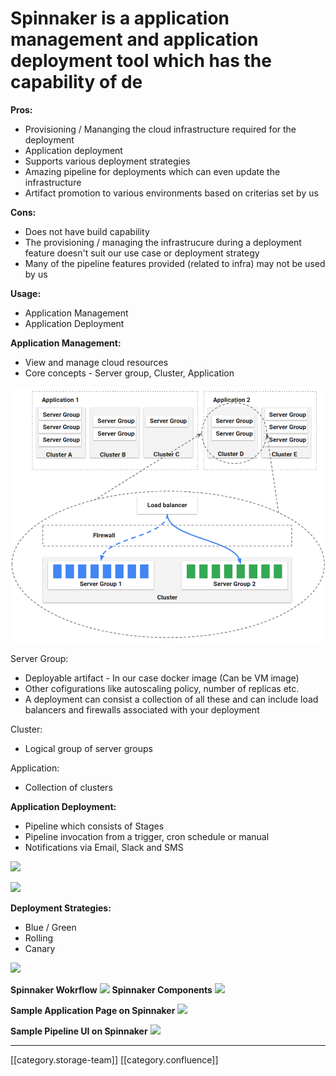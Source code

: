 # Spinnaker is a application management and application deployment tool which has the capability of de

**Pros:**

* Provisioning / Mananging the cloud infrastructure required for the deployment
* Application deployment
* Supports various deployment strategies
* Amazing pipeline for deployments which can even update the infrastructure
* Artifact promotion to various environments based on criterias set by us

**Cons:**

* Does not have build capability
* The provisioning / managing the infrastrucure during a deployment feature doesn't suit our use case or deployment strategy
* Many of the pipeline features provided (related to infra) may not be used by us

**Usage:**

* Application Management
* Application Deployment

**Application Management:**

* View and manage cloud resources
* Core concepts - Server group, Cluster, Application

![](../../../../DevOpsFull/AllDocs/images/storage/spinnaker.png)

Server Group:

* Deployable artifact - In our case docker image (Can be VM image)
* Other cofigurations like autoscaling policy, number of replicas etc.
* A deployment can consist a collection of all these and can include load balancers and firewalls associated with your deployment

Cluster:

* Logical group of server groups

Application:

* Collection of clusters

**Application Deployment:**

* Pipeline which consists of Stages
* Pipeline invocation from a trigger, cron schedule or manual
* Notifications via Email, Slack and SMS

![](../../../../DevOpsFull/AllDocs/images/storage)

![](../../../../DevOpsFull/AllDocs/images/storage)

**Deployment Strategies:**

* Blue / Green
* Rolling
* Canary

![](../../../../DevOpsFull/AllDocs/images/storage)

**Spinnaker Wokrflow** ![](../../../../DevOpsFull/AllDocs/images/storage) **Spinnaker Components** ![](../../../../DevOpsFull/AllDocs/images/storage)

**Sample Application Page on Spinnaker** ![](../../../../DevOpsFull/AllDocs/images/storage)

**Sample Pipeline UI on Spinnaker** ![](../../../../DevOpsFull/AllDocs/images/storage)

***

\[\[category.storage-team]] \[\[category.confluence]]
